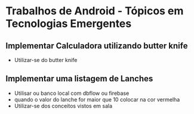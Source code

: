 # Trabalhos de Android - Tópicos em Tecnologias Emergentes

## Implementar Calculadora utilizando butter knife
*	Utilizar-se do  butter knife

## Implementar uma listagem de Lanches
*	Utilisar ou banco local com dbflow ou firebase
*	quando o valor do lanche for maior que 10 colocar na cor vermelha
*	Utilizar-se dos conceitos vistos em sala